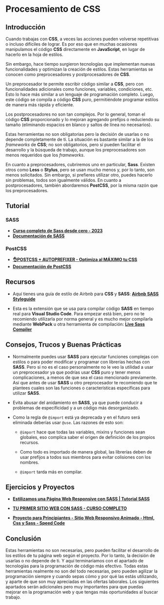 # Procesamiento de CSS

## Introducción

Cuando trabajas con **CSS**, a veces las acciones pueden volverse repetitivas o incluso difíciles de lograr. Es por eso que en muchas ocasiones manipulamos el código **CSS** directamente en **JavaScript**, en lugar de hacerlo en la hoja de estilos.

Sin embargo, hace tiempo surgieron tecnologías que implementan nuevas funcionalidades y optimizan la creación de estilos. Estas herramientas se conocen como preprocesadores y postprocesadores de **CSS**.

Un preprocesador te permite escribir código similar a **CSS**, pero con funcionalidades adicionales como funciones, variables, condiciones, etc. Esto lo hace más similar a un lenguaje de programación completo. Luego, este código se compila a código **CSS** puro, permitiéndote programar estilos de manera más rápida y eficiente.

Los postprocesadores no son tan complejos. Por lo general, toman el código **CSS** proporcionado y lo mejoran agregando prefijos o reduciendo su tamaño (eliminando espacios en blanco y saltos de línea no necesarios).

Estas herramientas no son obligatorias pero la decisión de usarlas o no depende completamente de ti. La situación es bastante similar a la de los _frameworks_ de **CSS**; no son obligatorios, pero sí pueden facilitar el desarrollo y la búsqueda de trabajo, aunque los preprocesadores son menos requeridos que los _frameworks_.

En cuanto a preprocesadores, cubriremos uno en particular, **Sass**. Existen otros como **Less** o **Stylus**, pero se usan mucho menos y, por lo tanto, son menos solicitados. Sin embargo, si prefieres utilizar otro, puedes hacerlo sin problemas, todos son igualmente válidos. En cuanto a postprocesadores, también abordaremos **PostCSS**, por la misma razón que los preprocesadores.

## Tutorial

### SASS

-   **[Curso completo de Sass desde cero - 2023](https://www.youtube.com/watch?v=Nj0BoY111Mk)**
-   **[Documentación de SASS](https://sass-lang.com/documentation/)**

### PostCSS

-   **[👌POSTCSS + AUTOPREFIXER - Optimiza al MÁXIMO tu CSS](https://www.youtube.com/watch?v=_ZecWI4_jyU)**
-   **[Documentación de PostCSS](https://postcss.org)**

## Recursos

-   Aquí tienes una guía de estilo de Airbnb para **CSS** y **SASS**: **[Airbnb SASS Styleguide](https://github.com/airbnb/css)**

-   Esta es la extensión que se usa para compilar código **SASS** en tiempo real para **Visual Studio Code**. Para empezar está bien, pero no te recomiendo utilizarla por norma general y es mucho mejor compilarla mediante **WebPack** u otra herramienta de compilación: **[Live Sass Compiler](https://marketplace.visualstudio.com/items?itemName=ritwickdey.live-sass)**

## Consejos, Trucos y Buenas Prácticas

-   Normalmente puedes usar **SASS** para ejecutar funciones complejas con estilos o para poder modificar y programar con librerías hechas con **SASS**. Pero si no es el caso personalmente no le veo la utilidad a usar un preprocesador ya que podrías usar **CSS** puro y tener menos complicaciones, a menos de que sea el caso mencionado previamente. Así que antes de usar **SASS** u otro preprocesador te recomiendo que te plantees cuales son las funciones o características específicas para utilizar **SASS**.

-   Evita abusar del anidamiento en **SASS**, ya que puede conducir a problemas de especificidad y a un código más desorganizado.

-   Como la regla de `@import` está ya deprecada y en el futuro será eliminada deberías usar `@use`. Las razones de esto son:

    -   `@import` hace que todas las variables, mixins y funciones sean globales, eso complica saber el origen de definición de los propios recursos.

    -   Como todo es importado de manera global, las librerías deben de usar prefijos a todos sus miembros para evitar colisiones con los nombres.

    -   `@import` tarda más en compilar.

## Ejercicios y Proyectos

-   **[Estilizamos una Página Web Responsive con SASS | Tutorial SASS](https://www.youtube.com/watch?v=4lb_IC9nmA0)**

-   **[TU PRIMER SITIO WEB CON SASS - CURSO COMPLETO](https://www.youtube.com/watch?v=I39yxJUgOuA)**

-   **[Proyecto para Principiantes - Sitio Web Responsivo Animado - Html, Css y Sass - Speed Code](https://www.youtube.com/watch?v=obI7GEjN7pM)**

## Conclusión

Estas herramientas no son necesarias, pero pueden facilitar el desarrollo de los estilos de tu página web según el proyecto. Por lo tanto, la decisión de usarlas o no depende de ti. Y aquí terminaríamos con el apartado de tecnologías para la programación de código más efectivo. Todas estas herramientas realmente no son del todo necesarias, pero pueden agilizar la programación siempre y cuando sepas cómo y por qué las estás utilizando, y aparte de que son muy apreciadas en las ofertas laborales. Los siguientes apartados serán adicionales pero muy importantes para que puedas mejorar en la programación web y que tengas más oportunidades al buscar trabajo.
